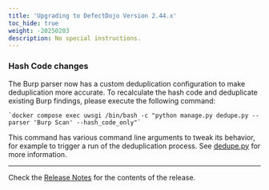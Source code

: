 ```yaml
---
title: 'Upgrading to DefectDojo Version 2.44.x'
toc_hide: true
weight: -20250203
description: No special instructions.
---
```


### Hash Code changes

The Burp parser now has a custom deduplication configuration to make deduplication more accurate. To recalculate the hash code and deduplicate existing Burp findings, please execute the following command:

    `docker compose exec uwsgi /bin/bash -c "python manage.py dedupe.py --parser 'Burp Scan' --hash_code_only"`

This command has various command line arguments to tweak its behavior, for example to trigger a run of the deduplication process.
See [dedupe.py](https://github.com/DefectDojo/django-DefectDojo/blob/master/dojo/management/commands/dedupe.py) for more information.

---

Check the [Release Notes](https://github.com/DefectDojo/django-DefectDojo/releases/tag/2.44.0) for the contents of the release.
